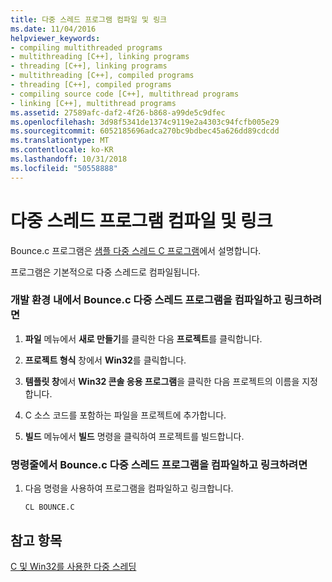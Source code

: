 ```yaml
---
title: 다중 스레드 프로그램 컴파일 및 링크
ms.date: 11/04/2016
helpviewer_keywords:
- compiling multithreaded programs
- multithreading [C++], linking programs
- threading [C++], linking programs
- multithreading [C++], compiled programs
- threading [C++], compiled programs
- compiling source code [C++], multithread programs
- linking [C++], multithread programs
ms.assetid: 27589afc-daf2-4f26-b868-a99de5c9dfec
ms.openlocfilehash: 3d98f5341de1374c9119e2a4303c94fcfb005e29
ms.sourcegitcommit: 6052185696adca270bc9bdbec45a626dd89cdcdd
ms.translationtype: MT
ms.contentlocale: ko-KR
ms.lasthandoff: 10/31/2018
ms.locfileid: "50558888"
---
```

# <a name="compiling-and-linking-multithread-programs"></a>다중 스레드 프로그램 컴파일 및 링크

Bounce.c 프로그램은 [샘플 다중 스레드 C 프로그램](sample-multithread-c-program.md)에서 설명합니다.

프로그램은 기본적으로 다중 스레드로 컴파일됩니다.

### <a name="to-compile-and-link-the-multithread-program-bouncec-from-within-the-development-environment"></a>개발 환경 내에서 Bounce.c 다중 스레드 프로그램을 컴파일하고 링크하려면

1. **파일** 메뉴에서 **새로 만들기**를 클릭한 다음 **프로젝트**를 클릭합니다.

1. **프로젝트 형식** 창에서 **Win32**를 클릭합니다.

1. **템플릿 창**에서 **Win32 콘솔 응용 프로그램**을 클릭한 다음 프로젝트의 이름을 지정합니다.

1. C 소스 코드를 포함하는 파일을 프로젝트에 추가합니다.

1. **빌드** 메뉴에서 **빌드** 명령을 클릭하여 프로젝트를 빌드합니다.

### <a name="to-compile-and-link-the-multithread-program-bouncec-from-the-command-line"></a>명령줄에서 Bounce.c 다중 스레드 프로그램을 컴파일하고 링크하려면

1. 다음 명령을 사용하여 프로그램을 컴파일하고 링크합니다.

    ```
    CL BOUNCE.C
    ```

## <a name="see-also"></a>참고 항목

[C 및 Win32를 사용한 다중 스레딩](multithreading-with-c-and-win32.md)